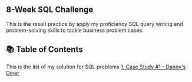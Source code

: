## 8-Week SQL Challenge
This is the result practice by apply my proficiency SQL query writing and problem-solving skills to tackle business problem cases 

## 📚 Table of Contents
This is the list of my solution for SQL problems
[1. Case Study #1 - Danny's Diner](https://github.com/AnhDuyVu/Data-Analysis-Projects/tree/f77418f9365eefc6415bbc93b2e5baf812e82d16/8-Week%20SQL%20Challenges/Case%20Study%20%231%20-%20Danny's%20Diner)
